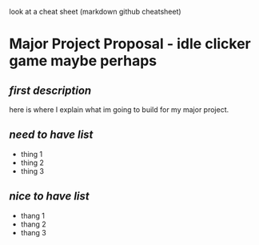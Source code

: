 look at a cheat sheet (markdown github cheatsheet)

# Major Project Proposal - idle clicker game maybe perhaps 

## *first description*
here is where I explain what im going to build for my major project. 

## *need to have list*
  - thing 1
  - thing 2
  - thing 3

## *nice to have list*
  - thang 1 
  - thang 2
  - thang 3
  

